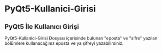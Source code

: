 # PyQt5-Kullanici-Girisi
## PyQt5 İle Kullanıcı Girişi


PyQt5-Kullanici-Girisi Dosyası içerisinde bulunan "eposta" ve "sifre" yazılan bölümlere kullanacağınız eposta ve ya şifreyi yazabilirsiniz.

